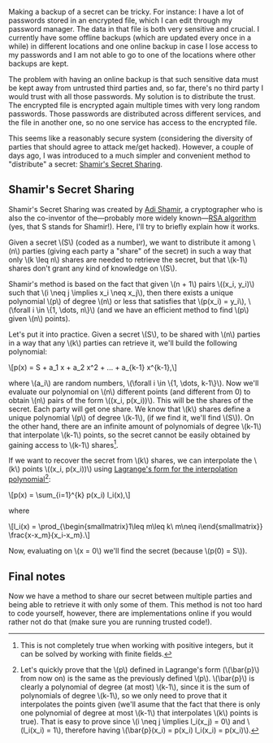 <!-- title: Sharing a secret -->
<!-- slug: sharing-a-secret -->
<!-- categories: Cryptography -->
<!-- date: 2020-02-23T00:00:00Z -->
<!-- extrafooter: <script id="MathJax-script" async src="/js/mathjax-3.1.0/tex-chtml.js"></script> -->

Making a backup of a secret can be tricky. For instance: I have a lot of
passwords stored in an encrypted file, which I can edit through my password
manager. The data in that file is both very sensitive and crucial. I currently
have some offline backups (which are updated every once in a while) in different
locations and one online backup in case I lose access to my passwords and I am
not able to go to one of the locations where other backups are kept.

The problem with having an online backup is that such sensitive data must be
kept away from untrusted third parties and, so far, there's no third party I
would trust with all those passwords. My solution is to distribute the trust.
The encrypted file is encrypted again multiple times with very long random
passwords. Those passwords are distributed across different services, and the
file in another one, so no one service has access to the encrypted file.

This seems like a reasonably secure system (considering the diversity of parties
that should agree to attack me/get hacked). However, a couple of days ago, I was
introduced to a much simpler and convenient method to "distribute" a secret:
[Shamir's Secret Sharing][sss].

## Shamir's Secret Sharing

Shamir's Secret Sharing was created by [Adi Shamir][as], a cryptographer who is
also the co-inventor of the—probably more widely known—[RSA algorithm][rsa]
(yes, that S stands for Shamir!). Here, I'll try to briefly explain how it
works.

Given a secret \\(S\\) (coded as a number), we want to distribute it among
\\(n\\) parties (giving each party a "share" of the secret) in such a way that
only \\(k \\leq n\\) shares are needed to retrieve the secret, but that
\\(k-1\\) shares don't grant any kind of knowledge on \\(S\\).

Shamir's method is based on the fact that given \\(n + 1\\) pairs \\((x_i,
y_i)\\) such that \\(i \\neq j \\implies x_i \\neq x_j\\), then there exists a
unique polynomial \\(p\\) of degree \\(n\\) or less that satisfies that
\\(p(x_i) = y_i\\), \\(\\forall i \\in \\{1, \\dots, n\\}\\) (and we have an
efficient method to find \\(p\\) given \\(n\\) points).

Let's put it into practice. Given a secret \\(S\\), to be shared with \\(n\\)
parties in a way that any \\(k\\) parties can retrieve it, we'll build the
following polynomial:

\\[p(x) = S + a_1 x + a_2 x^2 + ... + a_{k-1} x^{k-1},\\]

where \\(a_i\\) are random numbers, \\(\\forall i \\in \\{1, \\dots, k-1\\}\\).
Now we'll evaluate our polynomial on \\(n\\) different points (and different
from 0) to obtain \\(n\\) pairs of the form \\((x_i, p(x_i))\\). This will be
the shares of the secret. Each party will get one share. We know that \\(k\\)
shares define a unique polynomial \\(p\\) of degree \\(k-1\\), (if we find it,
we'll find \\(S\\)). On the other hand, there are an infinite amount of
polynomials of degree \\(k-1\\) that interpolate \\(k-1\\) points, so the secret
cannot be easily obtained by gaining access to \\(k-1\\) shares[^integers].

[^integers]: This is not completely true when working with positive integers,
  but it can be solved by working with finite fields.

If we want to recover the secret from \\(k\\) shares, we can interpolate the
\\(k\\) points \\((x_i, p(x_i))\\) using [Lagrange's form for the interpolation
polynomial][int][^proof]:

[^proof]: Let's quickly prove that the \\(p\\) defined in Lagrange's form
  (\\(\\bar{p}\\) from now on) is the same as the previously defined \\(p\\).
  \\(\\bar{p}\\) is clearly a polynomial of degree (at most) \\(k-1\\), since it
  is the sum of polynomials of degree \\(k-1\\), so we only need to prove that
  it interpolates the points given (we'll asume that the fact that there is only
  one polynomial of degree at most \\(k-1\\) that interpolates \\(k\\) points is
  true). That is easy to prove since \\(i \\neq j \\implies l_i(x_j) = 0\\) and
  \\(l_i(x_i) = 1\\), therefore having \\(\\bar{p}(x_i) = p(x_i) l_i(x_i) =
  p(x_i)\\).

\\[p(x) = \\sum_{i=1}^{k} p(x_i) l_i(x),\\]

where

\\[l_i(x) = \\prod_{\\begin{smallmatrix}1\\leq m\\leq k\\ m\\neq
i\\end{smallmatrix}} \\frac{x-x_m}{x_i-x_m}.\\]

Now, evaluating on \\(x = 0\\) we'll find the secret (because \\(p(0) = S\\)).

## Final notes

Now we have a method to share our secret between multiple parties and being able
to retrieve it with only some of them. This method is not too hard to code
yourself, however, there are implementations online if you would rather not do
that (make sure you are running trusted code!).


[sss]: <https://en.wikipedia.org/wiki/Shamir%27s_Secret_Sharing> "Shamir's Secret Sharing — Wikipedia"
[as]: <https://en.wikipedia.org/wiki/Adi_Shamir> "Adi Shamir — Wikipedia"
[rsa]: <https://en.wikipedia.org/wiki/RSA_(cryptosystem)> "RSA — Wikipedia"
[int]: <https://en.wikipedia.org/wiki/Lagrange_polynomial> "Lagrange polynomial — Wikipedia"
